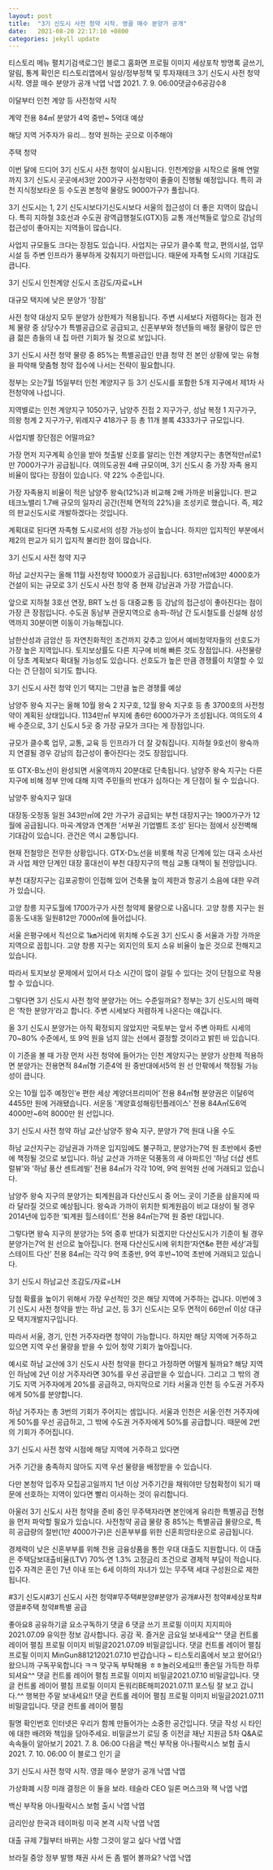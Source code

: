 ```yaml
---
layout: post
title:  "3기 신도시 사전 청약 시작. 영끌 매수 분양가 공개"
date:   2021-08-20 22:17:10 +0800
categories: jekyll update
---
```

티스토리 메뉴 펼치기검색로그인
블로그 홈화면
프로필 이미지
세상포착
방명록
글쓰기, 알림, 통계 확인은 티스토리앱에서
일상/정부정책 및 투자재테크
3기 신도시 사전 청약 시작. 영끌 매수 분양가 공개
낙엽 낙엽
2021. 7. 9. 06:00댓글수6공감수8
 

이달부터 인천 계양 등 사전청약 시작

계약 전용 84㎡ 분양가 4억 중반~ 5억대 예상

해당 지역 거주자가 유리… 청약 원하는 곳으로 이주해야

 

 


주택 청약
 

이번 달에 드디어 3기 신도시 사전 청약이 실시됩니다. 인천계양을 시작으로 올해 연말까지 3기 신도시 곳곳에서3만 200가구 사전청약이 줄줄이 진행될 예정입니다. 특히 과천 지식정보타운 등 수도권 본청약 물량도 9000가구가 풀립니다.

 

3기 신도시는 1, 2기 신도시보다기신도시보다 서울의 접근성이 더 좋은 지역이 많습니다. 특히 지하철 3호선과 수도권 광역급행철도(GTX)등 교통 개선책들로 앞으로 강남의 접근성이 좋아지는 지역들이 많습니다.

 

사업지 규모들도 크다는 장점도 있습니다. 사업지는 규모가 클수록 학교, 편의시설, 업무시설 등 주변 인프라가 풍부하게 갖춰지기 마련입니다. 때문에 자족형 도시의 기대감도 큽니다.

 


3기 신도시 인천계양 신도시 조감도/자료=LH
 

대규모 택지에 낮은 분양가 '장점'
 

사전 청약 대상지 모두 분양가 상한제가 적용됩니다. 주변 시세보다 저렴하다는 점과 전체 물량 중 상당수가 특별공급으로 공급되고, 신혼부부와 청년들의 배정 물량이 많은 만큼 젊은 층들의 내 집 마련 기회가 될 것으로 보입니다.

 

3기 신도시 사전 청약 물량 중 85%는 특별공급인 만큼 청약 전 본인 상황에 맞는 유형을 파악해 맞춤형 청약 접수에 나서는 전략이 필요합니다.

 

정부는 오는7월 15일부터 인천 계양지구 등 3기 신도시를 포함한 5개 지구에서 제1차 사전청약에 나섭니다.

 

지역별로는 인천 계양지구 1050가구, 남양주 진접 2 지구가구, 성남 복정 1 지구가구, 의왕 청계 2 지구가구, 위례지구 418가구 등 총 11개 블록 4333가구 규모입니다.

 

사업지별 장단점은 어떨까요?
 

가장 먼저 지구계획 승인을 받아 첫출발 신호를 알리는 인천 계양지구는 총면적만㎡로1만 7000가구가 공급됩니다. 여의도공원 4배 규모이며, 3기 신도시 중 가장 자족 용지 비율이 많다는 장점이 있습니다. 약 22% 수준입니다.

 

가장 자족용지 비율이 적은 남양주 왕숙(12%)과 비교해 2배 가까운 비율입니다. 판교 테크노밸리 1.7배 규모의 일자리 공간(전체 면적의 22%)을 조성키로 했습니다. 즉, 제2의 판교신도시로 개발하겠다는 것입니다.

 

계획대로 된다면 자족형 도시로서의 성장 가능성이 높습니다. 하지만 입지적인 부분에서 제2의 판교가 되기 입지적 불리한 점이 많습니다.

 


3기 신도시 사전 청약 지구
 

하남 교산지구는 올해 11월 사전청약 1000호가 공급됩니다. 631만㎡에3만 4000호가 건설이 되는 규모로 3기 신도시 사전 청약 중 현재 강남권과 가장 가깝습니다.

 

앞으로 지하철 3호선 연장, BRT 노선 등 대중교통 등 강남의 접근성이 좋아진다는 점이 가장 큰 장점입니다. 수도권 동남부 관문지역으로 송파-하남 간 도시철도를 신설해 삼성역까지 30분이면 이동이 가능해집니다.

 

남한산성과 금암산 등 자연친화적인 조건까지 갖추고 있어서 예비청약자들의 선호도가 가장 높은 지역입니다. 토지보상률도 다른 지구에 비해 빠른 것도 장점입니다. 사전물량이 당초 계획보다 확대될 가능성도 있습니다. 선호도가 높은 만큼 경쟁률이 치열할 수 있다는 건 단점이 되기도 합니다.

 

 
3기 신도시 사전 청약 인기 택지는 그만큼 높은 경쟁률 예상
 

남양주 왕숙 지구는 올해 10월 왕숙 2 지구호, 12월 왕숙 지구호 등 총 3700호의 사전청약이 계획된 상태입니다. 1134만㎡ 부지에 총6만 6000가구가 조성됩니다. 여의도의 4배 수준으로, 3기 신도시 5곳 중 가장 규모가 크다는 게 장점입니다.

 

규모가 클수록 업무, 교통, 교육 등 인프라가 더 잘 갖춰집니다. 지하철 9호선이 왕숙까지 연결될 경우 강남의 접근성이 좋아진다는 것도 장점입니다.

 

또 GTX-B노선이 완성되면 서울역까지 20분대로 단축됩니다. 남양주 왕숙 지구는 다른 지구에 비해 정부 안에 대해 지역 주민들의 반대가 심하다는 게 단점이 될 수 있습니다.

 


남양주 왕숙지구 일대
 

대장동·오정동 일원 343만㎡에 2만 가구가 공급되는 부천 대장지구는 1900가구가 12월에 공급됩니다. 마곡·계양과 연계한 '서부권 기업벨트 조성' 된다는 점에서 상전벽해 기대감이 있습니다. 관건은 역시 교통입니다.

 

현재 전철망은 전무한 상황입니다. GTX-D노선을 비롯해 착공 단계에 있는 대곡 소사선과 사업 제안 단계인 대장 홍대선이 부천 대장지구의 핵심 교통 대책이 될 전망입니다.

 

부천 대장지구는 김포공항이 인접해 있어 건축물 높이 제한과 항공기 소음에 대한 우려가 있습니다.

 

고양 창릉 지구도월에 1700가구가 사전 청약제 물량으로 나옵니다. 고양 창릉 지구는 원흥동·도내동 일원812만 7000㎡에 들어섭니다.

 

서울 은평구에서 직선으로 1㎞거리에 위치해 수도권 3기 신도시 중 서울과 가장 가까운 지역으로 꼽힙니다. 고양 창릉 지구는 외지인의 토지 소유 비율이 높은 것으로 전해지고 있습니다.

 

따라서 토지보상 문제에서 있어서 다소 시간이 많이 걸릴 수 있다는 것이 단점으로 작용할 수 있습니다.

 

그렇다면 3기 신도시 사전 청약 분양가는 어느 수준일까요? 정부는 3기 신도시의 매력은 ‘착한 분양가’라고 합니다. 주변 시세보다 저렴하게 나온다는 얘깁니다.

 

올 3기 신도시 분양가는 아직 확정되지 않았지만 국토부는 앞서 주변 아파트 시세의 70~80% 수준에서, 또 9억 원을 넘지 않는 선에서 결정할 것이라고 밝힌 바 있습니다.

  

이 기준을 볼 때 가장 먼저 사전 청약에 들어가는 인천 계양지구는 분양가 상한제 적용하면 분양가는 전용면적 84㎡형 기준4억 원 중반대에서5억 원 선 안팎에서 책정될 가능성이 큽니다.

 

오는 10월 입주 예정인‘e 편한 세상 계양더프리미어’ 전용 84㎡형 분양권은 이달6억 4455만 원에 거래됐습니다. 서운동 '계양효성해링턴플레이스' 전용 84A㎡도6억 4000만~6억 8000만 원 선입니다.

 

 
3기 신도시 사전 청약 하남 교산·남양주 왕숙 지구, 분양가 7억 원대 나올 수도
 

하남 교산지구는 강남권과 가까운 입지임에도 불구하고, 분양가는7억 원 초반에서 중반에 책정될 것으로 보입니다. 하남 교산과 가까운 덕풍동의 새 아파트인 ‘하남 더샵 센트럴뷰’와 ‘하남 풍산 센트레빌’ 전용 84㎡가 각각 10억, 9억 원억원 선에 거래되고 있습니다.

 

남양주 왕숙 지구의 분양가는 퇴계원읍과 다산신도시 중 어느 곳이 기준을 삼을지에 따라 달라질 것으로 예상됩니다. 왕숙과 가까이 위치한 퇴계원읍이 비교 대상이 될 경우 2014년에 입주한 ‘퇴계원 힐스테이트’ 전용 84㎡는7억 원 중반 대입니다.

 

그렇다면 왕숙 지구의 분양가는 5억 중후 반대가 되겠지만 다산신도시가 기준이 될 경우 분양가는7억 원 선으로 높아집니다. 현재 다산신도시에 위치한‘자연&e 편한 세상’과힐스테이트 다산’ 전용 84㎡는 각각 9억 초중반, 9억 후반~10억 초반에 거래되고 있습니다.

 


3기 신도시 하남교산 조감도/자료=LH
 

당첨 확률을 높이기 위해서 가장 우선적인 것은 해당 지역에 거주하는 겁니다. 이번에 3기 신도시 사전 청약을 받는 하남 교산, 등 3기 신도시는 모두 면적이 66만㎡ 이상 대규모 택지개발지구입니다.

 

따라서 서울, 경기, 인천 거주자라면 청약이 가능합니다. 하지만 해당 지역에 거주하고 있으면 지역 우선 물량을 받을 수 있어 청약 기회가 높아집니다.

 

예시로 하남 교산에 3기 신도시 사전 청약을 한다고 가정하면 어떨게 될까요? 해당 지역인 하남에 2년 이상 거주자라면 30%를 우선 공급받을 수 있습니다. 그리고 그 밖의 경기도 지역 거주자에게 20%를 공급하고, 마지막으로 기타 서울과 인천 등 수도권 거주자에게 50%를 분양합니다.

 

하남 거주자는 총 3번의 기회가 주어지는 셈입니다. 서울과 인천은 서울·인천 거주자에게 50%를 우선 공급하고, 그 밖에 수도권 거주자에게 50%를 공급합니다. 때문에 2번의 기회가 주어집니다.

 

3기 신도시 사전 청약 시점에 해당 지역에 거주하고 있다면

거주 기간을 충족하지 않아도 지역 우선 물량을 배정받을 수 있습니다.

 

다만 본청약 입주자 모집공고일까지 1년 이상 거주기간을 채워야만 당첨확정이 되기 때문에 선호하는 지역이 있다면 빨리 이사하는 것이 유리합니다.

  

아울러 3기 신도시 사전 청약을 준비 중인 무주택자라면 본인에게 유리한 특별공급 전형을 먼저 파악할 필요가 있습니다. 사전청약 공급 물량 중 85%는 특별공급 물량으로, 특히 공급량의 절반(1만 4000가구)은 신혼부부를 위한 신혼희망타운으로 공급됩니다.

 

경제력이 낮은 신혼부부를 위해 전용 금융상품을 통한 우대 대출도 지원합니다. 이 대출은 주택담보대출비율(LTV) 70%‧연 1.3% 고정금리 조건으로 경제적 부담이 적습니다. 입주 자격은 혼인 7년 이내 또는 6세 이하의 자녀가 있는 무주택 세대 구성원으로 제한됩니다.

 

#3기 신도시#3기 신도시 사전 청약#무주택#분양#분양가 공개#사전 청약#세상포착#영끌#주택 청약#특별 공급

좋아요8
공유하기글 요소구독하기
댓글 6
댓글 쓰기
프로필 이미지
지지피아2021.07.09
유익한 정보 감사합니다. 공감 꾹. 즐거운 금요일 보내세요^^
댓글 컨트롤 레이어 펼침
프로필 이미지
비밀글2021.07.09
비밀글입니다.
댓글 컨트롤 레이어 펼침
프로필 이미지
MinGun881212021.07.10
반갑습니다 ~ 티스토리홈에서 보고 왔어요!} 왔으니까 구독꾸욱합니다 ㅋㅋ 맞구독 부탁해용 ㅎㅎ놀러오세요!!! 좋은일 가득한 하루 되셔요^^
댓글 컨트롤 레이어 펼침
프로필 이미지
비밀글2021.07.10
비밀글입니다.
댓글 컨트롤 레이어 펼침
프로필 이미지
돈워리BE해피2021.07.11
포스팅 잘 보고 갑니다.^^ 행복한 주말 보내세요!!
댓글 컨트롤 레이어 펼침
프로필 이미지
비밀글2021.07.11
비밀글입니다.
댓글 컨트롤 레이어 펼침

필명
확인번호
인터넷은 우리가 함께 만들어가는 소중한 공간입니다. 댓글 작성 시 타인에 대한 배려와 책임을 담아주세요.
비밀글쓰기
로딩 중
이전글
재난 지원금 5차 Q&A로 속속들이 알아보기
2021. 7. 8. 06:00
다음글
백신 부작용 아나필락시스 보험 출시
2021. 7. 10. 06:00
이 블로그 인기 글

3기 신도시 사전 청약 시작. 영끌 매수 분양가 공개
낙엽 낙엽

가상화폐 시장 미래 결정은 이 둘을 보라. 테슬라 CEO 일론 머스크와 잭
낙엽 낙엽

백신 부작용 아나필락시스 보험 출시
낙엽 낙엽

금리인상 한국과 테이퍼링 미국 본격 시작
낙엽 낙엽

대출 규제 7월부터 바뀌는 사항 그것이 알고 싶다
낙엽 낙엽

브라질 중앙 정부 발행 채권 사서 돈 좀 벌어 볼까요?
낙엽 낙엽